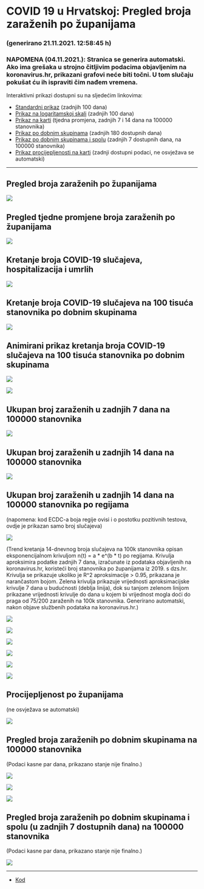 # COVID 19 u Hrvatskoj: Pregled broja zaraženih po županijama

### (generirano 21.11.2021. 12:58:45 h)

### NAPOMENA (04.11.2021.): Stranica se generira automatski. Ako ima grešaka u strojno čitljivim podacima objavljenim na koronavirus.hr, prikazani grafovi neće biti točni. U tom slučaju pokušat ću ih ispraviti čim nađem vremena.

Interaktivni prikazi dostupni su na sljedećim linkovima:

- [Standardni prikaz](html/index.html) (zadnjih 100 dana)
- [Prikaz na logaritamskoj skali](html/index_log.html) (zadnjih 100 dana)
- [Prikaz na karti](html/index_map.html) (tjedna promjena, zadnjih 7 i 14 dana na 100000 stanovnika)
- [Prikaz po dobnim skupinama](html/index_per_age.html) (zadnjih 180 dostupnih dana)
- [Prikaz po dobnim skupinama i spolu](html/index_pyramid.html) (zadnjih 7 dostupnih dana, na 100000 stanovnika)
- [Prikaz procijepljenosti na karti](html/index_vaccination.html) (zadnji dostupni podaci, ne osvježava se automatski)

-----

## Pregled broja zaraženih po županijama

![](img/2021_11_20_line_plots.png)

## Pregled tjedne promjene broja zaraženih po županijama

![](img/2021_11_20_map.png)

## Kretanje broja COVID-19 slučajeva, hospitalizacija i umrlih

![](img/2021_11_20_cases_hospitalisations_deaths.png)

## Kretanje broja COVID-19 slučajeva na 100 tisuća stanovnika po dobnim skupinama

![](img/2021_11_20_cases_per_age_group_lines.png)

## Animirani prikaz kretanja broja COVID-19 slučajeva na 100 tisuća stanovnika po dobnim skupinama

![](img/2021_11_20anim_aug_1200.gif)

![](img/anim_cases_2021_11_20_vs_2020.gif)

## Ukupan broj zaraženih u zadnjih 7 dana na 100000 stanovnika

![](img/2021_11_20_map_7_day_per_100k.png)

## Ukupan broj zaraženih u zadnjih 14 dana na 100000 stanovnika

![](img/2021_11_20_map_14_day_per_100k.png)

## Ukupan broj zaraženih u zadnjih 14 dana na 100000 stanovnika po regijama

(napomena: kod ECDC-a boja regije ovisi i o postotku pozitivnih testova, ovdje je prikazan samo broj slučajeva)

![](img/2021_11_20_map_14_day_per_100k_region.png)

(Trend kretanja 14-dnevnog broja slučajeva na 100k stanovnika opisan eksponencijalnom krivuljom n(t) = a * e^(b * t) po regijama. Krivulja aproksimira podatke zadnjih 7 dana, izračunate iz podataka objavljenih na koronavirus.hr, koristeći broj stanovnika po županijama iz 2019. s dzs.hr. Krivulja se prikazuje ukoliko je R^2 aproksimacije > 0.95, prikazana je narančastom bojom. Zelena krivulja prikazuje vrijednosti aproksimacijske krivulje 7 dana u budućnosti (deblja linija), dok su tanjom zelenom linijom prikazane vrijednosti krivulje do dana u kojem bi vrijednost mogla doći do praga od 75/200 zaraženih na 100k stanovnika. Generirano automatski, nakon objave službenih podataka na koronavirus.hr.)

![](img/2021_11_20_current_Jadranska_Hrvatska.png)

![](img/2021_11_20_current_Panonska_Hrvatska.png)

![](img/2021_11_20_current_Grad_Zagreb.png)

![](img/2021_11_20_current_Sjeverna_Hrvatska.png)

![](img/2021_11_20_current_Republika_Hrvatska.png)

![](img/2021_11_20_cases_hospitalisations_deaths_Republika_Hrvatska.png)

## Procijepljenost po županijama

(ne osvježava se automatski)

![](img/2021_11_20_vaccination.png)

## Pregled broja zaraženih po dobnim skupinama na 100000 stanovnika

(Podaci kasne par dana, prikazano stanje nije finalno.)

![](img/2021_11_20_per_age_group.png)

![](img/2021_11_20_per_age_group_all_0.png)

![](img/2021_11_20_per_age_group_all_1.png)

## Pregled broja zaraženih po dobnim skupinama i spolu (u zadnjih 7 dostupnih dana) na 100000 stanovnika

(Podaci kasne par dana, prikazano stanje nije finalno.)

![](img/2021_11_20_pyramid.png)

-----

- [Kod](https://github.com/ppalasek/covid_plots_croatia)

